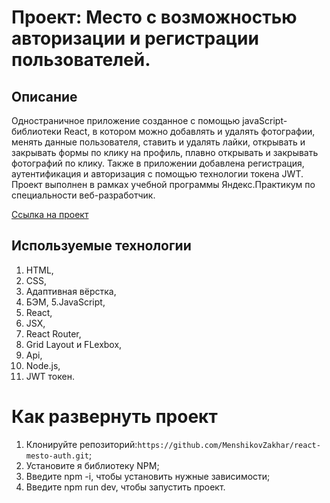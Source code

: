 # Проект: Место с возможностью авторизации и регистрации пользователей.

## Описание

Одностраничное приложение созданное с помощью javaScript-библиотеки React, в котором можно добавлять и удалять 
фотографии, менять данные пользователя, ставить и удалять лайки, открывать и закрывать формы по клику на профиль,
плавно открывать и закрывать фотографий по клику. Также в приложении добавлена регистрация, аутентификация и 
авторизация с помощью технологии токена JWT. Проект выполнен в рамках учебной программы Яндекс.Практикум по 
специальности веб-разработчик.

[Ссылка на проект](https://menshikovzakhar.github.io/react-mesto-auth/)

## Используемые технологии
1. HTML,
2. CSS,
3. Адаптивная вёрстка,
4. БЭМ,
5.JavaScript,
6. React, 
7. JSX,
8. React Router,
9. Grid Layout и FLexbox,
10. Api,
11. Node.js,
12. JWT токен.

# Как развернуть проект

1. Клонируйте репозиторий:`https://github.com/MenshikovZakhar/react-mesto-auth.git`;
2. Установите я библиотеку NPM;
3. Введите npm -i, чтобы установить нужные зависимости;
3. Введите npm run dev, чтобы запустить проект.

